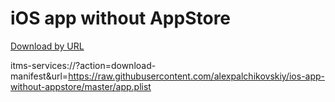 # iOS app without AppStore

[Download by URL](itms-services://?action=download-manifest&url=https://raw.githubusercontent.com/alexpalchikovskiy/ios-app-without-appstore/master/app.plist)

itms-services://?action=download-manifest&url=https://raw.githubusercontent.com/alexpalchikovskiy/ios-app-without-appstore/master/app.plist
